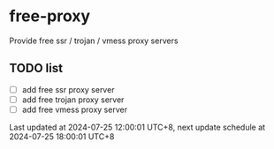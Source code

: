 
# free-proxy
Provide free ssr / trojan / vmess proxy servers


## TODO list
- [ ] add free ssr proxy server
- [ ] add free trojan proxy server
- [ ] add free vmess proxy server

Last updated at 2024-07-25 12:00:01 UTC+8, next update schedule at 2024-07-25 18:00:01 UTC+8

